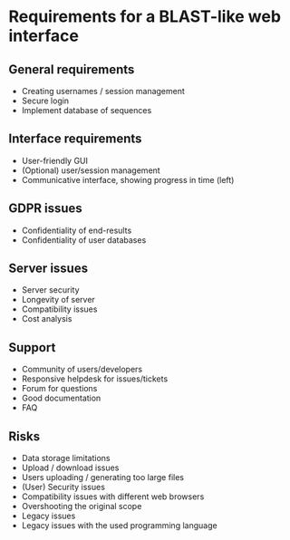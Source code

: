 # Requirements for a BLAST-like web interface

General requirements
--------------------
  * Creating usernames / session management
  * Secure login
  * Implement database of sequences

Interface requirements
----------------------
  * User-friendly GUI
  * (Optional) user/session management
  * Communicative interface, showing progress in time (left)

GDPR issues
-----------
  * Confidentiality of end-results
  * Confidentiality of user databases

Server issues
-------------
  * Server security
  * Longevity of server
  * Compatibility issues
  * Cost analysis

Support
-------
  * Community of users/developers
  * Responsive helpdesk for issues/tickets
  * Forum for questions
  * Good documentation
  * FAQ

Risks
-----
  * Data storage limitations
  * Upload / download issues
  * Users uploading / generating too large files
  * (User) Security issues
  * Compatibility issues with different web browsers
  * Overshooting the original scope
  * Legacy issues
  * Legacy issues with the used programming language
